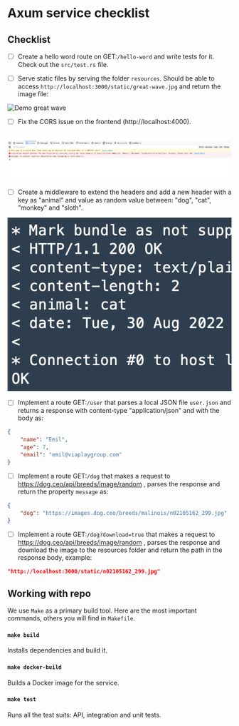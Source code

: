 # Axum service checklist

## Checklist

- [ ] Create a hello word route on GET:`/hello-word` and write tests for it. Check out the `src/test.rs` file.

- [ ] Serve static files by serving the folder `resources`. Should be able to access `http://localhost:3000/static/great-wave.jpg` and return the image file:

![Demo great wave](resources/demo.png)

- [ ] Fix the CORS issue on the frontend (http://localhost:4000).

![Cors](resources/cors.png)

- [ ] Create a middleware to extend the headers and add a new header with a key as "animal" and value as random value between: "dog", "cat", "monkey" and "sloth".

![Headers](resources/headers.png)

- [ ] Implement a route GET:`/user` that parses a local JSON file `user.json` and returns a response with content-type "application/json" and with the body as:

```json
{
	"name": "Emil",
	"age": 7,
	"email": "emil@viaplaygroup.com"
}
```

- [ ] Implement a route GET:`/dog` that makes a request to https://dog.ceo/api/breeds/image/random , parses the response and return the property `message` as:


```json
{
	"dog": "https://images.dog.ceo/breeds/malinois/n02105162_299.jpg"
}
```

- [ ] Implement a route GET:`/dog?download=true` that makes a request to https://dog.ceo/api/breeds/image/random , parses the response and download the image to the resources folder and return the path in the response body, example:


```json
"http://localhost:3000/static/n02105162_299.jpg"
```

## Working with repo

We use `Make` as a primary build tool. Here are the most important commands,
others you will find in `Makefile`.

#### `make build`

Installs dependencies and build it.

#### `make docker-build`

Builds a Docker image for the service.

#### `make test`

Runs all the test suits: API, integration and unit tests.
